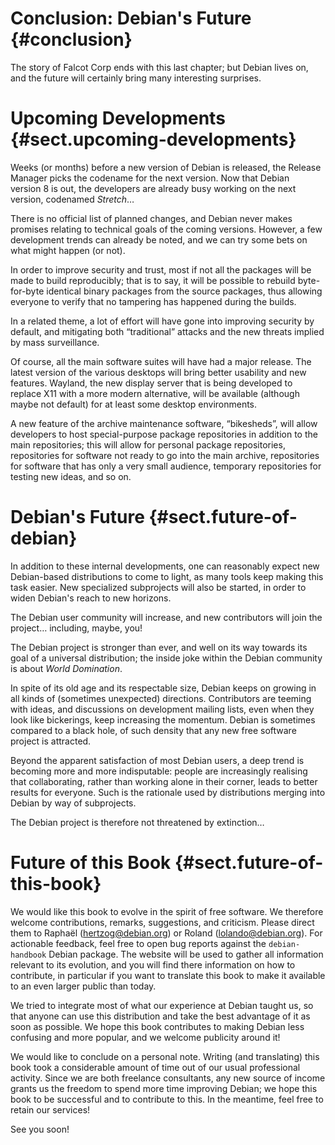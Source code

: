 Conclusion: Debian's Future {#conclusion}
===========================

The story of Falcot Corp ends with this last chapter; but Debian lives
on, and the future will certainly bring many interesting surprises.

Upcoming Developments {#sect.upcoming-developments}
=====================

Weeks (or months) before a new version of Debian is released, the
Release Manager picks the codename for the next version. Now that Debian
version 8 is out, the developers are already busy working on the next
version, codenamed *Stretch*…

There is no official list of planned changes, and Debian never makes
promises relating to technical goals of the coming versions. However, a
few development trends can already be noted, and we can try some bets on
what might happen (or not).

In order to improve security and trust, most if not all the packages
will be made to build reproducibly; that is to say, it will be possible
to rebuild byte-for-byte identical binary packages from the source
packages, thus allowing everyone to verify that no tampering has
happened during the builds.

In a related theme, a lot of effort will have gone into improving
security by default, and mitigating both “traditional” attacks and the
new threats implied by mass surveillance.

Of course, all the main software suites will have had a major release.
The latest version of the various desktops will bring better usability
and new features. Wayland, the new display server that is being
developed to replace X11 with a more modern alternative, will be
available (although maybe not default) for at least some desktop
environments.

A new feature of the archive maintenance software, “bikesheds”, will
allow developers to host special-purpose package repositories in
addition to the main repositories; this will allow for personal package
repositories, repositories for software not ready to go into the main
archive, repositories for software that has only a very small audience,
temporary repositories for testing new ideas, and so on.

Debian's Future {#sect.future-of-debian}
===============

In addition to these internal developments, one can reasonably expect
new Debian-based distributions to come to light, as many tools keep
making this task easier. New specialized subprojects will also be
started, in order to widen Debian's reach to new horizons.

The Debian user community will increase, and new contributors will join
the project… including, maybe, you!

The Debian project is stronger than ever, and well on its way towards
its goal of a universal distribution; the inside joke within the Debian
community is about *World Domination*.

In spite of its old age and its respectable size, Debian keeps on
growing in all kinds of (sometimes unexpected) directions. Contributors
are teeming with ideas, and discussions on development mailing lists,
even when they look like bickerings, keep increasing the momentum.
Debian is sometimes compared to a black hole, of such density that any
new free software project is attracted.

Beyond the apparent satisfaction of most Debian users, a deep trend is
becoming more and more indisputable: people are increasingly realising
that collaborating, rather than working alone in their corner, leads to
better results for everyone. Such is the rationale used by distributions
merging into Debian by way of subprojects.

The Debian project is therefore not threatened by extinction…

Future of this Book {#sect.future-of-this-book}
===================

We would like this book to evolve in the spirit of free software. We
therefore welcome contributions, remarks, suggestions, and criticism.
Please direct them to Raphaël (<hertzog@debian.org>) or Roland
(<lolando@debian.org>). For actionable feedback, feel free to open bug
reports against the `debian-handbook` Debian package. The website will
be used to gather all information relevant to its evolution, and you
will find there information on how to contribute, in particular if you
want to translate this book to make it available to an even larger
public than today. [](http://debian-handbook.info/)

We tried to integrate most of what our experience at Debian taught us,
so that anyone can use this distribution and take the best advantage of
it as soon as possible. We hope this book contributes to making Debian
less confusing and more popular, and we welcome publicity around it!

We would like to conclude on a personal note. Writing (and translating)
this book took a considerable amount of time out of our usual
professional activity. Since we are both freelance consultants, any new
source of income grants us the freedom to spend more time improving
Debian; we hope this book to be successful and to contribute to this. In
the meantime, feel free to retain our services!
[](http://www.freexian.com) [](http://www.gnurandal.com)

See you soon!
